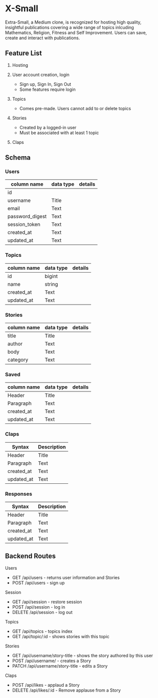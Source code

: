 # X-Small

Extra-Small, a Medium clone, is recognized for hosting high quality, insightful publications covering a wide range of topics inlcuding Mathematics, Religion, Fitness and Self Improvement.
Users can save, create and interact with publications.


## Feature List

1. Hosting

2. User account creation, login
   - Sign up, Sign In, Sign Out
   - Some features require login

3. Topics
    - Comes pre-made. Users cannot add to or delete topics

4. Stories
    - Created by a logged-in user
    - Must be associated with at least 1 topic

5. Claps

## Schema

### Users
| column name | data type | details |
| ----------- | ----------- |-----------|
| id          |             |          |
| username      | Title       |           |
| email   | Text        |           |
| password_digest  | Text        |           |
| session_token   | Text        |           |
| created_at   | Text        |           |
| updated_at   | Text        |           |


### Topics
| column name | data type | details |
| ----------- | ----------- |-----------|
| id     | bigint       |           |
| name     | string       |           |
| created_at   | Text        |           |
| updated_at   | Text        |           |



### Stories
| column name | data type | details |
| ----------- | ----------- |-----------|
| title      | Title       |           |
| author   | Text        |           |
|  body  | Text        |           |
| category  | Text        |           |


### Saved
| column name | data type | details |
| ----------- | ----------- |-----------|
| Header      | Title       |           |
| Paragraph   | Text        |           |
| created_at   | Text        |           |
| updated_at   | Text        |           |


### Claps
| Syntax      | Description |
| ----------- | ----------- |
| Header      | Title       |
| Paragraph   | Text        |
| created_at   | Text        |           |
| updated_at   | Text        |           |


### Responses
| Syntax      | Description |
| ----------- | ----------- |
| Header      | Title       |
| Paragraph   | Text        |
| created_at   | Text        |           |
| updated_at   | Text        |           |

## Backend Routes

Users
- GET /api/users - returns user information and Stories
- POST /api/users - sign up

Session
- GET /api/session - restore session
- POST /api/session - log in
- DELETE /api/session - log out

Topics
- GET /api/topics - topics index
- GET /api/topic/:id - shows stories with this topic

Stories
- GET /api/username/story-title - shows the story authored by this user
- POST /api/username/ - creates a Story
- PATCH /api/username/story-title - edits a Story

Claps
- POST /api/likes - applaud a Story
- DELETE /api/likes/:id - Remove applause from a Story